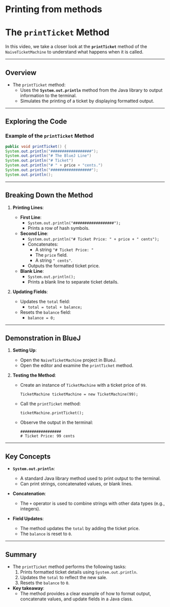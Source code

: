 # Printing from methods

# The `printTicket` Method

In this video, we take a closer look at the **`printTicket`** method of the `NaiveTicketMachine` to understand what happens when it is called.

---

## Overview

- The `printTicket` method:
  - Uses the **`System.out.println`** method from the Java library to output information to the terminal.
  - Simulates the printing of a ticket by displaying formatted output.

---

## Exploring the Code

### Example of the `printTicket` Method

```java
public void printTicket() { 
System.out.println("##################"); 
System.out.println("# The BlueJ Line")
System.out.println("# Ticket")
System.out.println("# " + price + "cents.")
System.out.println("##################");
System.out.println();
```

---

## Breaking Down the Method

1. **Printing Lines**:
   - **First Line**:
     - `System.out.println("##################");`
     - Prints a row of hash symbols.
   - **Second Line**:
     - `System.out.println("# Ticket Price: " + price + " cents");`
     - Concatenates:
       - A string `"# Ticket Price: "`
       - The `price` field.
       - A string `" cents"`.
     - Outputs the formatted ticket price.
   - **Blank Line**:
     - `System.out.println();`
     - Prints a blank line to separate ticket details.

2. **Updating Fields**:
   - Updates the `total` field:
     - `total = total + balance;`
   - Resets the `balance` field:
     - `balance = 0;`

---

## Demonstration in BlueJ

1. **Setting Up**:
   - Open the `NaiveTicketMachine` project in BlueJ.
   - Open the editor and examine the `printTicket` method.

2. **Testing the Method**:
   - Create an instance of `TicketMachine` with a ticket price of `99`.
     ```
     TicketMachine ticketMachine = new TicketMachine(99);
     ```
   - Call the `printTicket` method:
     ```
     ticketMachine.printTicket();
     ```
   - Observe the output in the terminal:
     ```
     ##################
     # Ticket Price: 99 cents
     ```

---

## Key Concepts

- **`System.out.println`**:
  - A standard Java library method used to print output to the terminal.
  - Can print strings, concatenated values, or blank lines.

- **Concatenation**:
  - The `+` operator is used to combine strings with other data types (e.g., integers).

- **Field Updates**:
  - The method updates the `total` by adding the ticket price.
  - The `balance` is reset to `0`.

---

## Summary

- The `printTicket` method performs the following tasks:
  1. Prints formatted ticket details using `System.out.println`.
  2. Updates the `total` to reflect the new sale.
  3. Resets the `balance` to `0`.
- **Key takeaway**:
  - The method provides a clear example of how to format output, concatenate values, and update fields in a Java class.

